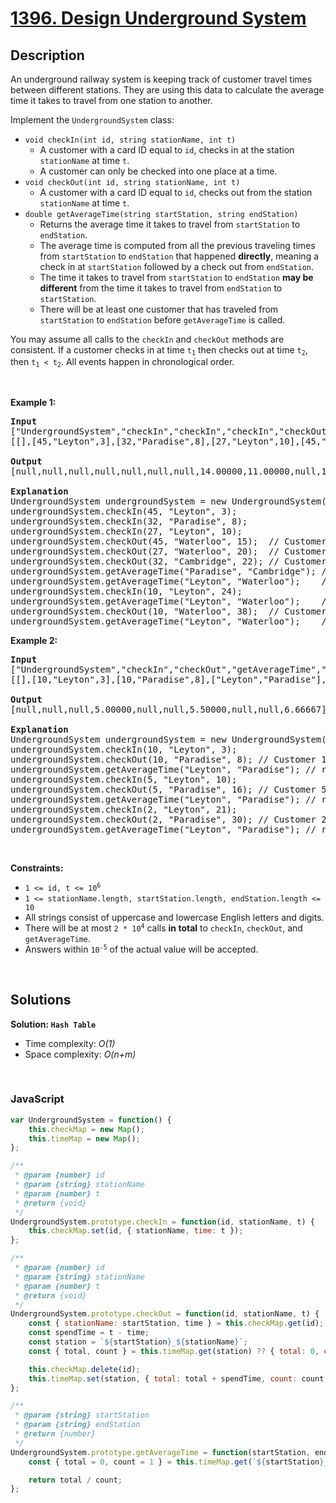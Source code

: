 # [1396. Design Underground System](https://leetcode.com/problems/design-underground-system)

## Description

<div class="_1l1MA" data-track-load="description_content"><p>An underground railway system is keeping track of customer travel times between different stations. They are using this data to calculate the average time it takes to travel from one station to another.</p>

<p>Implement the <code>UndergroundSystem</code> class:</p>

<ul>
	<li>
        <code>void checkIn(int id, string stationName, int t)</code>
        <ul>
            <li>A customer with a card ID equal to <code>id</code>, checks in at the station <code>stationName</code> at time <code>t</code>.</li>
            <li>A customer can only be checked into one place at a time.</li>
        </ul>
	</li>
	<li>
        <code>void checkOut(int id, string stationName, int t)</code>
        <ul>
            <li>A customer with a card ID equal to <code>id</code>, checks out from the station <code>stationName</code> at time <code>t</code>.</li>
        </ul>
	</li>
	<li>
        <code>double getAverageTime(string startStation, string endStation)</code>
        <ul>
            <li>Returns the average time it takes to travel from <code>startStation</code> to <code>endStation</code>.</li>
            <li>The average time is computed from all the previous traveling times from <code>startStation</code> to <code>endStation</code> that happened <strong>directly</strong>, meaning a check in at <code>startStation</code> followed by a check out from <code>endStation</code>.</li>
            <li>The time it takes to travel from <code>startStation</code> to <code>endStation</code> <strong>may be different</strong> from the time it takes to travel from <code>endStation</code> to <code>startStation</code>.</li>
            <li>There will be at least one customer that has traveled from <code>startStation</code> to <code>endStation</code> before <code>getAverageTime</code> is called.</li>
        </ul>
	</li>
</ul>

<p>You may assume all calls to the <code>checkIn</code> and <code>checkOut</code> methods are consistent. If a customer checks in at time <code>t<sub>1</sub></code> then checks out at time <code>t<sub>2</sub></code>, then <code>t<sub>1</sub> &lt; t<sub>2</sub></code>. All events happen in chronological order.</p>

<p>&nbsp;</p>
<p><strong class="example">Example 1:</strong></p>

<pre><strong>Input</strong>
["UndergroundSystem","checkIn","checkIn","checkIn","checkOut","checkOut","checkOut","getAverageTime","getAverageTime","checkIn","getAverageTime","checkOut","getAverageTime"]
[[],[45,"Leyton",3],[32,"Paradise",8],[27,"Leyton",10],[45,"Waterloo",15],[27,"Waterloo",20],[32,"Cambridge",22],["Paradise","Cambridge"],["Leyton","Waterloo"],[10,"Leyton",24],["Leyton","Waterloo"],[10,"Waterloo",38],["Leyton","Waterloo"]]

<strong>Output</strong>
[null,null,null,null,null,null,null,14.00000,11.00000,null,11.00000,null,12.00000]

<strong>Explanation</strong>
UndergroundSystem undergroundSystem = new UndergroundSystem();
undergroundSystem.checkIn(45, "Leyton", 3);
undergroundSystem.checkIn(32, "Paradise", 8);
undergroundSystem.checkIn(27, "Leyton", 10);
undergroundSystem.checkOut(45, "Waterloo", 15);  // Customer 45 "Leyton" -&gt; "Waterloo" in 15-3 = 12
undergroundSystem.checkOut(27, "Waterloo", 20);  // Customer 27 "Leyton" -&gt; "Waterloo" in 20-10 = 10
undergroundSystem.checkOut(32, "Cambridge", 22); // Customer 32 "Paradise" -&gt; "Cambridge" in 22-8 = 14
undergroundSystem.getAverageTime("Paradise", "Cambridge"); // return 14.00000. One trip "Paradise" -&gt; "Cambridge", (14) / 1 = 14
undergroundSystem.getAverageTime("Leyton", "Waterloo");    // return 11.00000. Two trips "Leyton" -&gt; "Waterloo", (10 + 12) / 2 = 11
undergroundSystem.checkIn(10, "Leyton", 24);
undergroundSystem.getAverageTime("Leyton", "Waterloo");    // return 11.00000
undergroundSystem.checkOut(10, "Waterloo", 38);  // Customer 10 "Leyton" -&gt; "Waterloo" in 38-24 = 14
undergroundSystem.getAverageTime("Leyton", "Waterloo");    // return 12.00000. Three trips "Leyton" -&gt; "Waterloo", (10 + 12 + 14) / 3 = 12
</pre>

<p><strong class="example">Example 2:</strong></p>

<pre><strong>Input</strong>
["UndergroundSystem","checkIn","checkOut","getAverageTime","checkIn","checkOut","getAverageTime","checkIn","checkOut","getAverageTime"]
[[],[10,"Leyton",3],[10,"Paradise",8],["Leyton","Paradise"],[5,"Leyton",10],[5,"Paradise",16],["Leyton","Paradise"],[2,"Leyton",21],[2,"Paradise",30],["Leyton","Paradise"]]

<strong>Output</strong>
[null,null,null,5.00000,null,null,5.50000,null,null,6.66667]

<strong>Explanation</strong>
UndergroundSystem undergroundSystem = new UndergroundSystem();
undergroundSystem.checkIn(10, "Leyton", 3);
undergroundSystem.checkOut(10, "Paradise", 8); // Customer 10 "Leyton" -&gt; "Paradise" in 8-3 = 5
undergroundSystem.getAverageTime("Leyton", "Paradise"); // return 5.00000, (5) / 1 = 5
undergroundSystem.checkIn(5, "Leyton", 10);
undergroundSystem.checkOut(5, "Paradise", 16); // Customer 5 "Leyton" -&gt; "Paradise" in 16-10 = 6
undergroundSystem.getAverageTime("Leyton", "Paradise"); // return 5.50000, (5 + 6) / 2 = 5.5
undergroundSystem.checkIn(2, "Leyton", 21);
undergroundSystem.checkOut(2, "Paradise", 30); // Customer 2 "Leyton" -&gt; "Paradise" in 30-21 = 9
undergroundSystem.getAverageTime("Leyton", "Paradise"); // return 6.66667, (5 + 6 + 9) / 3 = 6.66667
</pre>

<p>&nbsp;</p>
<p><strong>Constraints:</strong></p>

<ul>
	<li><code>1 &lt;= id, t &lt;= 10<sup>6</sup></code></li>
	<li><code>1 &lt;= stationName.length, startStation.length, endStation.length &lt;= 10</code></li>
	<li>All strings consist of uppercase and lowercase English letters and digits.</li>
	<li>There will be at most <code>2 * 10<sup>4</sup></code> calls <strong>in total</strong> to <code>checkIn</code>, <code>checkOut</code>, and <code>getAverageTime</code>.</li>
	<li>Answers within <code>10<sup>-5</sup></code> of the actual value will be accepted.</li>
</ul>
</div>

<p>&nbsp;</p>

## Solutions

**Solution: `Hash Table`**
- Time complexity: <em>O(1)</em>
- Space complexity: <em>O(n+m)</em>

<p>&nbsp;</p>

### **JavaScript**

```js
var UndergroundSystem = function() {
    this.checkMap = new Map();
    this.timeMap = new Map();
};

/** 
 * @param {number} id 
 * @param {string} stationName 
 * @param {number} t
 * @return {void}
 */
UndergroundSystem.prototype.checkIn = function(id, stationName, t) {
    this.checkMap.set(id, { stationName, time: t });
};

/** 
 * @param {number} id 
 * @param {string} stationName 
 * @param {number} t
 * @return {void}
 */
UndergroundSystem.prototype.checkOut = function(id, stationName, t) {
    const { stationName: startStation, time } = this.checkMap.get(id);
    const spendTime = t - time;
    const station = `${startStation}_${stationName}`;
    const { total, count } = this.timeMap.get(station) ?? { total: 0, count: 0 };

    this.checkMap.delete(id);
    this.timeMap.set(station, { total: total + spendTime, count: count + 1 });
};

/** 
 * @param {string} startStation 
 * @param {string} endStation
 * @return {number}
 */
UndergroundSystem.prototype.getAverageTime = function(startStation, endStation) {
    const { total = 0, count = 1 } = this.timeMap.get(`${startStation}_${endStation}`);

    return total / count;
};
```
